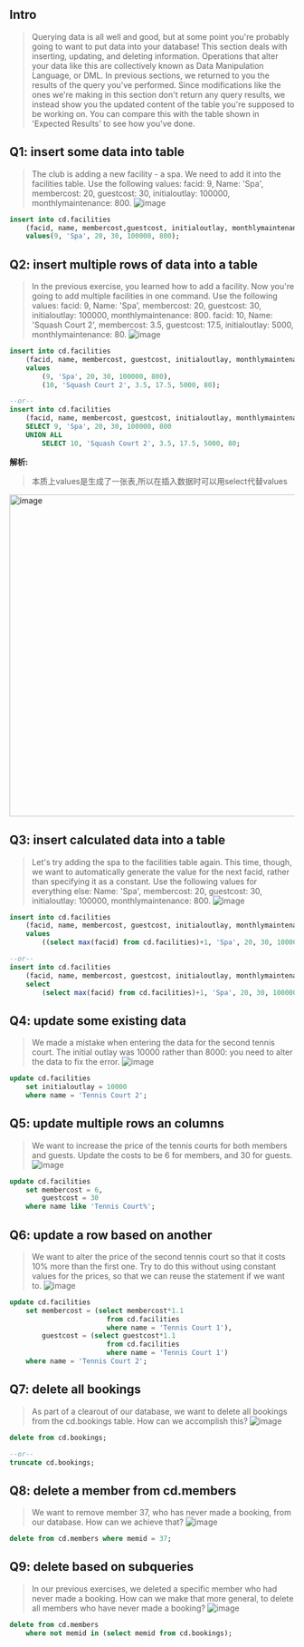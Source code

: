 ## Intro
> Querying data is all well and good, but at some point you're probably going to want to put data into your database! This section deals with inserting, updating, and deleting information. Operations that alter your data like this are collectively known as Data Manipulation Language, or DML.
In previous sections, we returned to you the results of the query you've performed. Since modifications like the ones we're making in this section don't return any query results, we instead show you the updated content of the table you're supposed to be working on. You can compare this with the table shown in 'Expected Results' to see how you've done.

## Q1: insert some data into table

> The club is adding a new facility - a spa. We need to add it into the facilities table. Use the following values:
    facid: 9, Name: 'Spa', membercost: 20, guestcost: 30, initialoutlay: 100000, monthlymaintenance: 800.
![image](https://user-images.githubusercontent.com/19871320/59141197-2d28c300-89db-11e9-90fb-35087c65c9d3.png)

```sql
insert into cd.facilities
	(facid, name, membercost,guestcost, initialoutlay, monthlymaintenance)
	values(9, 'Spa', 20, 30, 100000, 800);
```

## Q2: insert multiple rows of data into a table

> In the previous exercise, you learned how to add a facility. Now you're going to add multiple facilities in one command. Use the following values:
    facid: 9, Name: 'Spa', membercost: 20, guestcost: 30, initialoutlay: 100000, monthlymaintenance: 800.
    facid: 10, Name: 'Squash Court 2', membercost: 3.5, guestcost: 17.5, initialoutlay: 5000, monthlymaintenance: 80.
![image](https://user-images.githubusercontent.com/19871320/59141285-81807280-89dc-11e9-8e05-bc9c10dd6d67.png)

```sql
insert into cd.facilities
    (facid, name, membercost, guestcost, initialoutlay, monthlymaintenance)
    values
        (9, 'Spa', 20, 30, 100000, 800),
        (10, 'Squash Court 2', 3.5, 17.5, 5000, 80);   

--or--
insert into cd.facilities
    (facid, name, membercost, guestcost, initialoutlay, monthlymaintenance)
    SELECT 9, 'Spa', 20, 30, 100000, 800
    UNION ALL
        SELECT 10, 'Squash Court 2', 3.5, 17.5, 5000, 80;
```
**解析:**
> 本质上values是生成了一张表,所以在插入数据时可以用select代替values
<img width="568" alt="image" src="https://user-images.githubusercontent.com/19871320/59141313-14211180-89dd-11e9-841b-bbcbf1e7527d.png">

## Q3: insert calculated data into a table

> Let's try adding the spa to the facilities table again. This time, though, we want to automatically generate the value for the next facid, rather than specifying it as a constant. Use the following values for everything else:
    Name: 'Spa', membercost: 20, guestcost: 30, initialoutlay: 100000, monthlymaintenance: 800.
![image](https://user-images.githubusercontent.com/19871320/59141353-1041bf00-89de-11e9-8fb3-6db42a195a86.png)

```sql
insert into cd.facilities
	(facid, name, membercost, guestcost, initialoutlay, monthlymaintenance)
	values
		((select max(facid) from cd.facilities)+1, 'Spa', 20, 30, 100000, 800)

--or--
insert into cd.facilities
	(facid, name, membercost, guestcost, initialoutlay, monthlymaintenance)
	select
		(select max(facid) from cd.facilities)+1, 'Spa', 20, 30, 100000, 800;
```
## Q4: update some existing data

> We made a mistake when entering the data for the second tennis court. The initial outlay was 10000 rather than 8000: you need to alter the data to fix the error.
![image](https://user-images.githubusercontent.com/19871320/59141445-a4f8ec80-89df-11e9-9125-f343c2a89804.png)

```sql
update cd.facilities
	set initialoutlay = 10000
	where name = 'Tennis Court 2';
```

## Q5: update multiple rows an columns

> We want to increase the price of the tennis courts for both members and guests. Update the costs to be 6 for members, and 30 for guests.
![image](https://user-images.githubusercontent.com/19871320/59141486-58fa7780-89e0-11e9-8850-d99637c37289.png)

```sql
update cd.facilities
	set membercost = 6,
		guestcost = 30
	where name like 'Tennis Court%';
```
## Q6: update a row based on another

> We want to alter the price of the second tennis court so that it costs 10% more than the first one. Try to do this without using constant values for the prices, so that we can reuse the statement if we want to. 
![image](https://user-images.githubusercontent.com/19871320/59141542-6c5a1280-89e1-11e9-828c-d0c27165aa7c.png)

```sql
update cd.facilities
	set membercost = (select membercost*1.1
	  					from cd.facilities
	  					where name = 'Tennis Court 1'),
		guestcost = (select guestcost*1.1
		  				from cd.facilities
		  				where name = 'Tennis Court 1')
	where name = 'Tennis Court 2';
```
## Q7: delete all bookings

> As part of a clearout of our database, we want to delete all bookings from the cd.bookings table. How can we accomplish this?
![image](https://user-images.githubusercontent.com/19871320/59141578-1cc81680-89e2-11e9-8c4c-a6ca4501386d.png)

```sql
delete from cd.bookings;

--or--
truncate cd.bookings;
```
## Q8: delete a member from cd.members

> We want to remove member 37, who has never made a booking, from our database. How can we achieve that?
![image](https://user-images.githubusercontent.com/19871320/59141645-c65bd780-89e3-11e9-825c-57c285981735.png)

```sql
delete from cd.members where memid = 37;
```
## Q9: delete based on subqueries

> In our previous exercises, we deleted a specific member who had never made a booking. How can we make that more general, to delete all members who have never made a booking?
![image](https://user-images.githubusercontent.com/19871320/59141667-2783ab00-89e4-11e9-8896-1e71ac58f3d2.png)

```sql
delete from cd.members
	where not memid in (select memid from cd.bookings);
```
